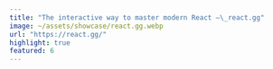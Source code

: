 ```yaml
---
title: "The interactive way to master modern React –\_react.gg"
image: ~/assets/showcase/react.gg.webp
url: "https://react.gg/"
highlight: true
featured: 6
---
```

